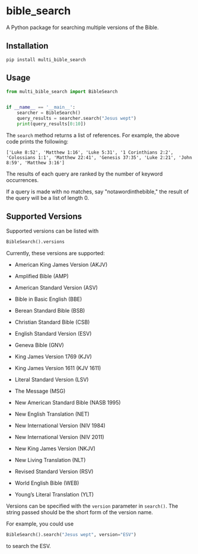 # bible_search

A Python package for searching multiple versions of the Bible.

## Installation

```shell
pip install multi_bible_search
```

## Usage 

```python
from multi_bible_search import BibleSearch


if __name__ == '__main__':
    searcher = BibleSearch()
    query_results = searcher.search("Jesus wept")
    print(query_results[0:10])

```

The `search` method returns a list of references. For example, the above code prints the following:

```
['Luke 8:52', 'Matthew 1:16', 'Luke 5:31', '1 Corinthians 2:2', 'Colossians 1:1', 'Matthew 22:41', 'Genesis 37:35', 'Luke 2:21', 'John 8:59', 'Matthew 3:16']
```

The results of each query are ranked by the number of keyword occurrences.

If a query is made with no matches, say "notawordinthebible," the result of the query will be a list of length 0. 

## Supported Versions

Supported versions can be listed with

```python
BibleSearch().versions
```

Currently, these versions are supported:

- American King James Version (AKJV)

- Amplified Bible (AMP)

- American Standard Version (ASV)

- Bible in Basic English (BBE)

- Berean Standard Bible (BSB)

- Christian Standard Bible (CSB)

- English Standard Version (ESV)

- Geneva Bible (GNV)

- King James Version 1769 (KJV)

- King James Version 1611 (KJV 1611)

- Literal Standard Version (LSV)

- The Message (MSG)

- New American Standard Bible (NASB 1995)

- New English Translation (NET)

- New International Version (NIV 1984)

- New International Version (NIV 2011)

- New King James Version (NKJV)

- New Living Translation (NLT)

- Revised Standard Version (RSV)

- World English Bible (WEB)

- Young’s Literal Translation (YLT)

Versions can be specified with the `version` parameter in `search()`. The string passed should be the short form of the version name.

For example, you could use
```python 
BibleSearch().search("Jesus wept", version="ESV")
```
to search the ESV.
